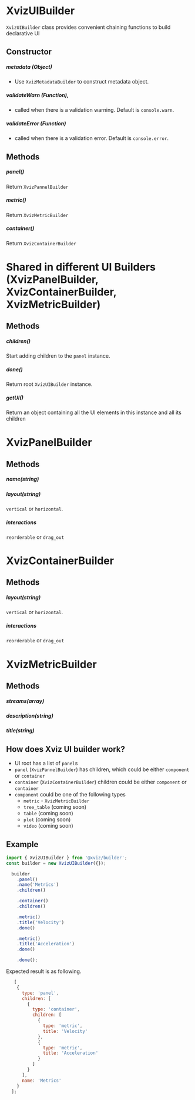 # XvizUIBuilder

`XvizUIBuilder` class provides convenient chaining functions to build declarative UI 

## Constructor

##### metadata (Object)
* Use `XvizMetadataBuilder` to construct metadata object.

##### validateWarn (Function),
* called when there is a validation warning. Default is `console.warn`.

##### validateError (Function)
* called when there is a validation error. Default is `console.error`.

## Methods

##### panel()
Return `XvizPannelBuilder`

##### metric()
Return `XvizMetricBuilder`

##### container()
Return `XvizContainerBuilder`

# Shared in different UI Builders (XvizPanelBuilder, XvizContainerBuilder, XvizMetricBuilder)

## Methods

##### children()
Start adding children to the `panel` instance.

##### done()
Return root `XvizUIBuilder` instance.

##### getUI()
Return an object containing all the UI elements in this instance and all its children


# XvizPanelBuilder

## Methods

##### name(string)

##### layout(string)
`vertical` or `horizontal`.

##### interactions
`reorderable` or `drag_out`


# XvizContainerBuilder

## Methods

##### layout(string)
`vertical` or `horizontal`.

##### interactions
`reorderable` or `drag_out`


# XvizMetricBuilder

## Methods

##### streams(array)

##### description(string)

##### title(string)


## How does Xviz UI builder work?
* UI root has a list of `panel`s
* `panel` (`XvizPannelBuilder`) has children, which could be either `component` or `container`
* `container` (`XvizContainerBuilder`) children could be either `component` or `container`
* `component` could be one of the following types
  - `metric` - `XvizMetricBuilder`
  - `tree_table` (coming soon)
  - `table` (coming soon)
  - `plot` (coming soon)
  - `video` (coming soon)

## Example

```js
import { XvizUIBuilder } from '@xviz/builder';
const builder = new XvizUIBuilder({});

  builder
    .panel()
    .name('Metrics')
    .children()

    .container()
    .children()

    .metric()
    .title('Velocity')
    .done()

    .metric()
    .title('Acceleration')
    .done()

    .done();
```

Expected result is as following.
```js
   [
    {
      type: 'panel',
      children: [
        {
          type: 'container',
          children: [
            {
              type: 'metric',
              title: 'Velocity'
            },
            {
              type: 'metric',
              title: 'Acceleration'
            }
          ]
        }
      ],
      name: 'Metrics'
    }
  ];


```

